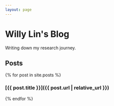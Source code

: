```yaml
---
layout: page
---
```


# Willy Lin's Blog

Writing down my research journey.

## Posts

{% for post in site.posts %}
### [{{ post.title }}]({{ post.url | relative_url }})
{% endfor %}

<!-- DEBUG: Posts section ends here -->